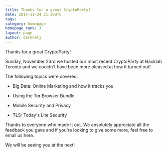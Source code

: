 ```yaml
---
title: Thanks for a great CryptoParty!
date: 2014-11-24 21:30UTC
tags:
category: homepage
homepage_rank: 3
layout: page
author: darknetj
---
```

Thanks for a great CryptoParty!

Sunday, November 23rd we hosted our
most recent CryptoParty at Hacklab Toronto and
we couldn't have been more pleased at how it
turned out! 

The following topics were covered:

- Big Data: Online Marketing and how it tracks you

- Using the Tor Browser Bundle

- Mobile Security and Privacy

- TLS: Today's Lite Security

Thanks to everyone who made it out. We absolutely
appreciate all the feedback you gave and if
you're looking to give some more, feel free to
email us here.

We will be seeing you at the next!